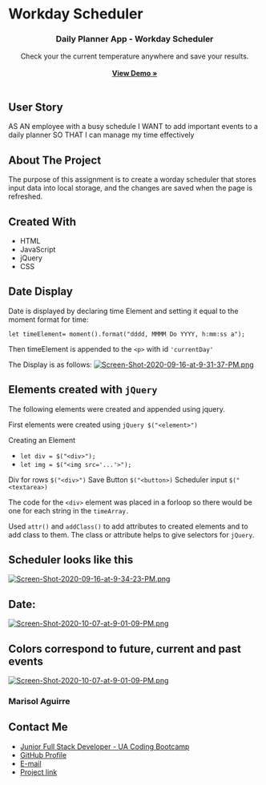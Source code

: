 # Workday Scheduler
<p align="center">
<i class="fas fa-globe-americas"></i>

  <h3 align="center"><strong>Daily Planner App - Workday Scheduler</strong></h3>

  <p align="center">
    Check your the current temperature anywhere and save your results. 
    <br />
    <br />
    <a href="https://github.com/solaguirre/workdayscheduler/"><strong>View Demo »</strong></a>
    <br />
    <br />
   
  </p>
</p>

## User Story

AS AN employee with a busy schedule
I WANT to add important events to a daily planner
SO THAT I can manage my time effectively

## About The Project

The purpose of this assignment is to create a worday scheduler that stores input data into local storage, and the changes are saved when the page is refreshed. 

## Created With

* HTML
* JavaScript
* jQuery
* CSS

## Date Display

Date is displayed by declaring time Element and setting it equal to the moment format for time: 

```let timeElement= moment().format("dddd, MMMM Do YYYY, h:mm:ss a");```

Then timeElement is appended to the ```<p>``` with id ```'currentDay'```

The Display is as follows:
[![Screen-Shot-2020-09-16-at-9-31-37-PM.png](https://i.postimg.cc/LsQmqy4y/Screen-Shot-2020-09-16-at-9-31-37-PM.png)](https://postimg.cc/Y4F5ZzWg)

## Elements created with `jQuery` 
The following elements were created and appended using jquery.

First elements were created using ```jQuery $("<element>")```

Creating an Element
* ```let div = $("<div>");```
* ```let img = $("<img src='...'>");```

Div for rows ```$("<div>")```
Save Button ```$("<button>)```
Scheduler input ```$("<textarea>)```

The code for the ```<div>``` element was placed in a forloop so there would be one for each string in the ```timeArray.```

Used ```attr()``` and ```addClass()``` to add attributes to created elements and to add class to them. The class or attribute helps to give selectors for ```jQuery```.


## Scheduler looks like this 

[![Screen-Shot-2020-09-16-at-9-34-23-PM.png](https://i.postimg.cc/05phFWgL/Screen-Shot-2020-09-16-at-9-34-23-PM.png)](https://postimg.cc/XXY2ygY8)

## Date:

[![Screen-Shot-2020-10-07-at-9-01-09-PM.png](https://i.postimg.cc/B6NdKXkg/Screen-Shot-2020-10-07-at-9-01-09-PM.png)](https://postimg.cc/dkkHMtqk)

## Colors correspond to future, current and past events

[![Screen-Shot-2020-10-07-at-9-01-09-PM.png](https://i.postimg.cc/B6NdKXkg/Screen-Shot-2020-10-07-at-9-01-09-PM.png)](https://postimg.cc/dkkHMtqk)

### Marisol Aguirre

## Contact Me

* [Junior Full Stack Developer - UA Coding Bootcamp](#updated-portfolio)
* [GitHub Profile](https://github.com/solaguirre)
* [E-mail](soulaguirre@gmail.com)
* [Project link](https://solaguirre.github.io/workdayscheduler/)